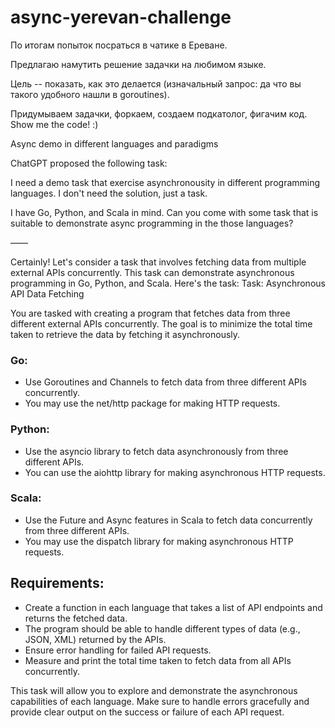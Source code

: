 # async-yerevan-challenge

По итогам попыток посраться в чатике в Ереване. 

Предлагаю намутить решение задачки на любимом языке. 

Цель -- показать, как это делается (изначальный запрос: да что вы такого удобного нашли в goroutines).

Придумываем задачки, форкаем, создаем подкатолог, фигачим код. Show me the code! :)


Async demo in different languages and paradigms

ChatGPT proposed the following task: 

I need a demo task that exercise asynchronousity in different programming languages. I don't need the solution, just a task.

I have Go, Python, and Scala in mind. Can you come with some task that is suitable to demonstrate async programming in the those languages?


—— 


Certainly! Let's consider a task that involves fetching data from multiple external APIs concurrently. This task can demonstrate asynchronous programming in Go, Python, and Scala. Here's the task:
Task: Asynchronous API Data Fetching


You are tasked with creating a program that fetches data from three different external APIs concurrently. The goal is to minimize the total time taken to retrieve the data by fetching it asynchronously.

### Go:
  
 - Use Goroutines and Channels to fetch data from three different APIs concurrently.
 - You may use the net/http package for making HTTP requests.
   
### Python:
  
 - Use the asyncio library to fetch data asynchronously from three different APIs.
 - You can use the aiohttp library for making asynchronous HTTP requests.
   
### Scala:

- Use the Future and Async features in Scala to fetch data concurrently from three different APIs.
- You may use the dispatch library for making asynchronous HTTP requests.

## Requirements:

- Create a function in each language that takes a list of API endpoints and returns the fetched data.
- The program should be able to handle different types of data (e.g., JSON, XML) returned by the APIs.
- Ensure error handling for failed API requests.
- Measure and print the total time taken to fetch data from all APIs concurrently.


This task will allow you to explore and demonstrate the asynchronous capabilities of each language. Make sure to handle errors gracefully and provide clear output on the success or failure of each API request.
